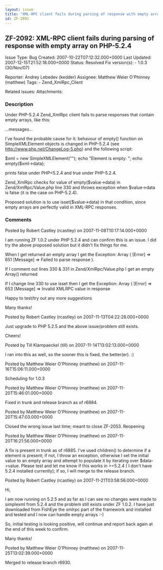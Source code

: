 ```yaml
---
layout: issue
title: "XML-RPC client fails during parsing of response with empty array on PHP-5.2.4"
id: ZF-2092
---
```


ZF-2092: XML-RPC client fails during parsing of response with empty array on PHP-5.2.4
--------------------------------------------------------------------------------------

 Issue Type: Bug Created: 2007-10-22T07:12:32.000+0000 Last Updated: 2007-12-15T21:52:18.000+0000 Status: Resolved Fix version(s): - 1.0.3 (30/Nov/07)
 
 Reporter:  Andrey Lebedev (kedder)  Assignee:  Matthew Weier O'Phinney (matthew)  Tags: - Zend\_XmlRpc\_Client
 
 Related issues: 
 Attachments: 
### Description

Under PHP-5.2.4 Zend\_XmlRpc client fails to parse responses that contain empty arrays, like this:

...messages...

I've found the probable cause for it: behavour of empty() function on SimpleXMLElement objects is changed in PHP-5.2.4 (see <http://www.php.net/ChangeLog-5.php>) and the following script:

$xml = new SimpleXMLElement(""); echo "Element is empty: "; echo empty($xml->data);

prints false under PHP<5.2.4 and true under PHP-5.2.4.

Zend\_XmlRpc checks for value of empty($value->data) in Zend/XmlRpc/Value.php line 330 and throws exception when $value->data is false (it is the case on PHP-5.2.4).

Proposed solution is to use isset($value->data) in that condition, since empty arrays are perfectly valid in XML-RPC responses.

 

 

### Comments

Posted by Robert Castley (rcastley) on 2007-11-08T10:17:14.000+0000

I am running ZF 1.0.2 under PHP 5.2.4 and can confirm this is an issue. I did try the above proposed solution but it didn't fix things for me.

When I get returned an empty array I get the Exception: Array ( [Error] => 651 [Message] => Failed to parse response ).

If I comment out lines 330 & 331 in Zend/XmlRpc/Value.php I get an empty Array() returned

If I change line 330 to use isset then I get the Exception: Array ( [Error] => 653 [Message] => Invalid XMLRPC value in response

Happy to test/try out any more suggestions

Many thanks!

 

 

Posted by Robert Castley (rcastley) on 2007-11-13T04:22:28.000+0000

Just upgrade to PHP 5.2.5 and the above issue/problem still exists.

Cheers!

 

 

Posted by Till Klampaeckel (till) on 2007-11-14T13:02:13.000+0000

I ran into this as well, so the sooner this is fixed, the better(er). :)

 

 

Posted by Matthew Weier O'Phinney (matthew) on 2007-11-16T15:06:11.000+0000

Scheduling for 1.0.3

 

 

Posted by Matthew Weier O'Phinney (matthew) on 2007-11-20T15:46:01.000+0000

Fixed in trunk and release branch as of r6884.

 

 

Posted by Matthew Weier O'Phinney (matthew) on 2007-11-20T15:47:03.000+0000

Closed the wrong issue last time; meant to close ZF-2053. Reopening

 

 

Posted by Matthew Weier O'Phinney (matthew) on 2007-11-20T16:21:56.000+0000

A fix is present in trunk as of r6885. I've used children() to determine if a element is present; if not, I throw an exception, otherwise I set the initial value to an empty array and attempt to populate it by iterating over $data->value. Please test and let me know if this works in >=5.2.4 ( I don't have 5.2.4 installed currently); if so, I will merge to the release branch.

 

 

Posted by Robert Castley (rcastley) on 2007-11-21T03:58:56.000+0000

Hi,

I am now running on 5.2.5 and as far as I can see no changes were made to simplexml from 5.2.4 and the problem still exists under ZF 1.0.2. I have just downloaded from FishEye the xmlrpc part of the framework and installed and tested and I now can handle empty arrays :-)

So, initial testing is looking positive, will continue and report back again at the end of this week to confirm.

Many thanks!

 

 

Posted by Matthew Weier O'Phinney (matthew) on 2007-11-25T13:02:39.000+0000

Merged to release branch r6930.

 

 